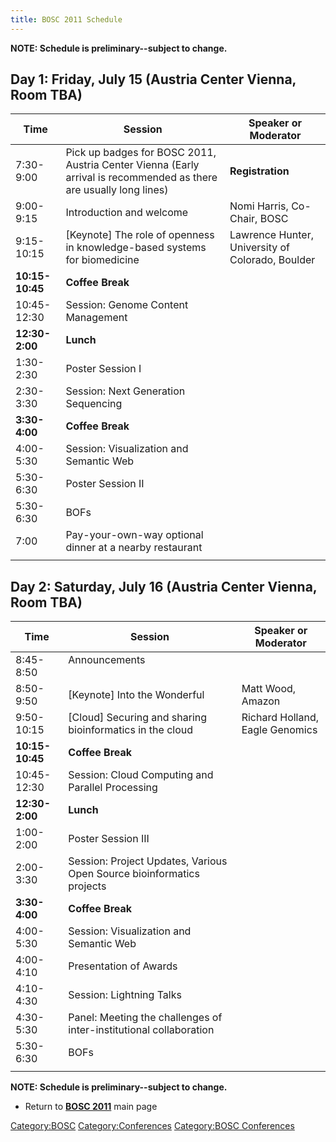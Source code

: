 ```yaml
---
title: BOSC 2011 Schedule
---
```


**NOTE: Schedule is preliminary--subject to change.**

Day 1: Friday, July 15 (Austria Center Vienna, Room TBA)
--------------------------------------------------------

| Time            | Session                                                                                                            | Speaker or Moderator                             |
|-----------------|--------------------------------------------------------------------------------------------------------------------|--------------------------------------------------|
| 7:30-9:00       | Pick up badges for BOSC 2011, Austria Center Vienna (Early arrival is recommended as there are usually long lines) | **Registration**                                 |
| 9:00-9:15       | Introduction and welcome                                                                                           | Nomi Harris, Co-Chair, BOSC                      |
| 9:15-10:15      | \[Keynote\] The role of openness in knowledge-based systems for biomedicine                                        | Lawrence Hunter, University of Colorado, Boulder |
| **10:15-10:45** | **Coffee Break**                                                                                                   |                                                  |
| 10:45-12:30     | Session: Genome Content Management                                                                                 |                                                  |
| **12:30-2:00**  | **Lunch**                                                                                                          |                                                  |
| 1:30-2:30       | Poster Session I                                                                                                   |                                                  |
| 2:30-3:30       | Session: Next Generation Sequencing                                                                                |                                                  |
| **3:30-4:00**   | **Coffee Break**                                                                                                   |                                                  |
| 4:00-5:30       | Session: Visualization and Semantic Web                                                                            |                                                  |
| 5:30-6:30       | Poster Session II                                                                                                  |                                                  |
| 5:30-6:30       | BOFs                                                                                                               |                                                  |
| 7:00            | Pay-your-own-way optional dinner at a nearby restaurant                                                            |                                                  |
||

Day 2: Saturday, July 16 (Austria Center Vienna, Room TBA)
----------------------------------------------------------

| Time            | Session                                                                       | Speaker or Moderator            |
|-----------------|-------------------------------------------------------------------------------|---------------------------------|
| 8:45-8:50       | Announcements                                                                 |                                 |
| 8:50-9:50       | \[Keynote\] Into the Wonderful                                                | Matt Wood, Amazon               |
| 9:50-10:15      | \[Cloud\] Securing and sharing bioinformatics in the cloud                    | Richard Holland, Eagle Genomics |
| **10:15-10:45** | **Coffee Break**                                                              |                                 |
| 10:45-12:30     | Session: Cloud Computing and Parallel Processing                              |                                 |
| **12:30-2:00**  | **Lunch**                                                                     |                                 |
| 1:00-2:00       | Poster Session III                                                            |                                 |
| 2:00-3:30       | Session: Project Updates, Various Open Source bioinformatics projects         |                                 |
| **3:30-4:00**   | **Coffee Break**                                                              |                                 |
| 4:00-5:30       | Session: Visualization and Semantic Web                                       |                                 |
| 4:00-4:10       | Presentation of Awards                                                        |                                 |
| 4:10-4:30       | Session: Lightning Talks                                                      |                                 |
| 4:30-5:30       | Panel: Meeting the challenges of inter-institutional collaboration            |                                 |
| 5:30-6:30       | BOFs                                                                          |                                 |
||

**NOTE: Schedule is preliminary--subject to change.**

-   Return to **[ BOSC 2011](BOSC_2011 "wikilink")** main page

<Category:BOSC> <Category:Conferences> [Category:BOSC
Conferences](Category:BOSC_Conferences "wikilink")
